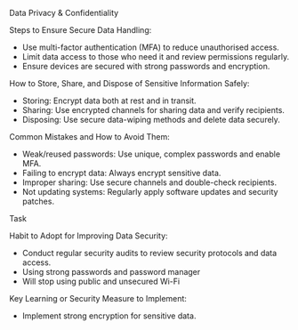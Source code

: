 Data Privacy & Confidentiality

Steps to Ensure Secure Data Handling:
- Use multi-factor authentication (MFA) to reduce unauthorised access.
- Limit data access to those who need it and review permissions regularly.
- Ensure devices are secured with strong passwords and encryption.

How to Store, Share, and Dispose of Sensitive Information Safely:
- Storing: Encrypt data both at rest and in transit.
- Sharing: Use encrypted channels for sharing data and verify recipients.
- Disposing: Use secure data-wiping methods and delete data securely.

Common Mistakes and How to Avoid Them:
- Weak/reused passwords: Use unique, complex passwords and enable MFA.
- Failing to encrypt data: Always encrypt sensitive data.
- Improper sharing: Use secure channels and double-check recipients.
- Not updating systems: Regularly apply software updates and security patches.

Task

Habit to Adopt for Improving Data Security:
- Conduct regular security audits to review security protocols and data access.
- Using strong passwords and password manager
- Will stop using public and unsecured Wi-Fi

Key Learning or Security Measure to Implement:
- Implement strong encryption for sensitive data.